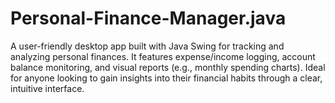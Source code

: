 # Personal-Finance-Manager.java
A user-friendly desktop app built with Java Swing for tracking and analyzing personal finances. It features expense/income logging, account balance monitoring, and visual reports (e.g., monthly spending charts). Ideal for anyone looking to gain insights into their financial habits through a clear, intuitive interface.
